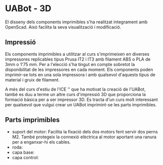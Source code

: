 # UABot - 3D
El disseny dels components imprimibles s'ha realitzat íntegrament amb OpenScad. Això facilita la seva visualització i modificació.

## Impressió

Els components imprimibles a utilitzar al curs s'imprimeixen en diverses impressores replicables tipus Prusa IT2 i IT3 amb filament ABS o PLA de 3mm o 1'75 mm. Per a l'elecció s'ha tingut en compte sobretot la disponibilitat de les impressores en cada moment. Els components poden imprimir-se tots en una sola impressora i amb qualsevol d'aquests tipus de material i gruix de filament.

A més del curs d'estiu de l'ICE '' que ha motivat la creació de l'UABot, també es duu a terme un altre curs d'impressió 3D que proporciona la formació bàsica per a ser impressor 3D. Es tracta d'un curs molt interessant per qualsevol que vulgui crear un UABot imprimint-se les parts imprimibles.

## Parts imprimibles
* suport del motor: Facilita la fixació dels dos motors fent servir dos perns M2. També protegeix la connexió elèctrica al motor aportant una ranura per a enganxar-hi els cables.
* roda: 
* capa base: 
* capa control: 